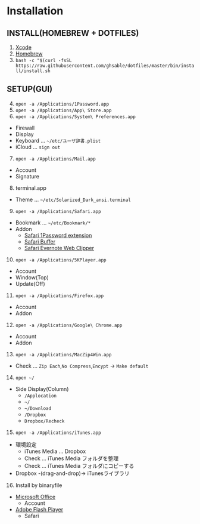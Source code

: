 # Installation
## INSTALL(HOMEBREW + DOTFILES)
1. [Xcode](https://itunes.apple.com/jp/app/xcode/id497799835?mt=12)
2. [Homebrew](https://brew.sh/index_ja.html)
3. `bash -c "$(curl -fsSL https://raw.githubusercontent.com/ghsable/dotfiles/master/bin/install/install.sh`

## SETUP(GUI)
4. `open -a /Applications/1Password.app`
5. `open -a /Applications/App\ Store.app`
6. `open -a /Applications/System\ Preferences.app`
  - Firewall
  - Display
  - Keyboard ... `~/etc/ユーザ辞書.plist`
  - iCloud ... `sign out`
7. `open -a /Applications/Mail.app`
  - Account
  - Signature
8. terminal.app
  - Theme ... `~/etc/Solarized_Dark_ansi.terminal`
9. `open -a /Applications/Safari.app`
  - Bookmark ... `~/etc/Bookmark/*`
  - Addon
    - [Safari 1Password extension](https://safari-extensions.apple.com/details/?id=com.agilebits.onepassword4-safari-2BUA8C4S2C)
    - [Safari Buffer](https://safari-extensions.apple.com/details/?id=com.bufferapp.buffer-UYDA63C4EC)
    - [Safari Evernote Web Clipper](https://safari-extensions.apple.com/details/?id=com.evernote.safari.clipper-Q79WDW8YH9)
10. `open -a /Applications/5KPlayer.app`
  - Account
  - Window(Top)
  - Update(Off)
11. `open -a /Applications/Firefox.app`
  - Account
  - Addon
12. `open -a /Applications/Google\ Chrome.app`
  - Account
  - Addon
13. `open -a /Applications/MacZip4Win.app`
  - Check ... `Zip Each`,`No Compress`,`Encypt` -> `Make default`
14. `open ~/`
  - Side Display(Column)
    - `/Applocation`
    - `~/`
    - `~/Download`
    - `/Dropbox`
    - `Dropbox/Recheck`
15. `open -a /Applications/iTunes.app`
  - 環境設定
    - iTunes Media ... Dropbox
    - Check ... iTunes Media フォルダを整理
    - Check ... iTunes Media フォルダにコピーする
  - Dropbox -(drag-and-drop)-> iTunesライブラリ
16. Install by binaryfile
  - [Microsoft Office](https://stores.office.com/myaccount/home.aspx?ms.officeurl=myaccount)
    - Account
  - [Adobe Flash Player](https://get.adobe.com/jp/flashplayer/)
    - Safari
